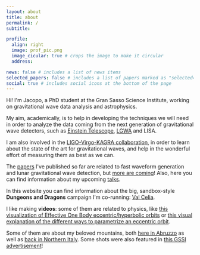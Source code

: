 ```yaml
---
layout: about
title: about
permalink: /
subtitle:

profile:
  align: right
  image: prof_pic.png
  image_cicular: true # crops the image to make it circular
  address:

news: false # includes a list of news items
selected_papers: false # includes a list of papers marked as "selected={true}"
social: true # includes social icons at the bottom of the page
---
```


Hi! I'm Jacopo, a PhD student at the Gran Sasso Science Institute, working on gravitational wave data analysis and astrophysics.

My aim, academically, is to help in developing the techniques we will need in order to analyze the data coming from
the next generation of gravitational wave detectors, such as [Einstein Telescope](/projects/ET), [LGWA](/projects/LGWA) and LISA.

I am also involved in the [LIGO-Virgo-KAGRA collaboration](/projects/Virgo), in order to learn about the state of the art for gravitational waves, and help in the wonderful effort of measuring them as best as we can.

The [papers](/publications) I've published so far are related to fast waveform generation and lunar gravitational wave detection, but [more are coming](/projects)!
Also, here you can find information about my upcoming [talks](/talks).

In this website you can find information about the big, sandbox-style **Dungeons and Dragons** campaign I'm co-running: [Val Celia](/val_celia).

I like making **videos**: some of them are related to physics, like [this visualization of Effective One Body eccentric/hyperbolic orbits](https://www.youtube.com/watch?v=xRF-Gc0voik) or [this visual explanation of the different ways to parametrize an eccentric orbit](https://www.youtube.com/watch?v=Mr9t7SLo0I0).

Some of them are about my beloved mountains, both [here in Abruzzo](https://www.youtube.com/watch?v=ncHrPkNhl6Y) as well as [back in Northern Italy](https://www.youtube.com/watch?v=PfVHq-Rr2GY).
Some shots were also featured in [this GSSI advertisement](https://www.youtube.com/watch?v=XhupJeXXv8Y)!

<!-- Put your address / P.O. box / other info right below your picture. You can also disable any these elements by editing `profile` property of the YAML header of your `_pages/about.md`. Edit `_bibliography/papers.bib` and Jekyll will render your [publications page](/al-folio/publications/) automatically. -->

<!-- Link to your social media connections, too. This theme is set up to use [Font Awesome icons](http://fortawesome.github.io/Font-Awesome/) and [Academicons](https://jpswalsh.github.io/academicons/), like the ones below. Add your Facebook, Twitter, LinkedIn, Google Scholar, or just disable all of them. -->
